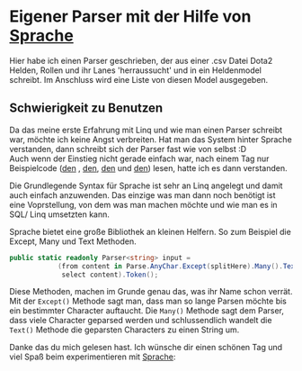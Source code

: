 # Eigener Parser mit der Hilfe von [Sprache](https://github.com/sprache/sprache)
Hier habe ich einen Parser geschrieben, der aus einer .csv Datei Dota2 
Helden, Rollen und ihr Lanes 'herraussucht' und in ein Heldenmodel schreibt.
Im Anschluss wird eine Liste von diesen Model ausgegeben.

## Schwierigkeit zu Benutzen
Da das meine erste Erfahrung mit Linq und wie man einen Parser schreibt war, möchte ich keine Angst verbreiten.
Hat man das System hinter Sprache verstanden, dann schreibt sich der Parser fast wie von selbst :D <br>
Auch wenn der Einstieg nicht gerade einfach war, nach einem Tag nur Beispielcode ([den](https://nblumhardt.com/2010/01/building-an-external-dsl-in-c/) , [den](https://github.com/OctopusDeploy/Octostache/blob/master/source/Octostache/Templates/TemplateParser.cs), [den](https://www.ianwold.com/blog/2016/1/22/an-introduction-to-sprache) und [den](https://github.com/sprache.Tests/Scenarios/CsvTests.cs)) lesen, hatte ich es dann verstanden. <br>

Die Grundlegende Syntax für Sprache ist sehr an Linq angelegt und damit auch einfach anzuwenden. Das einzige was man dann noch benötigt ist eine Voprstellung, von dem was man machen möchte und wie man es in SQL/ Linq umsetzten kann.

Sprache bietet eine große Bibliothek an kleinen Helfern. So zum Beispiel die Except, Many und Text Methoden.
```csharp
public static readonly Parser<string> input =
            (from content in Parse.AnyChar.Except(splitHere).Many().Text().Named("Heroname") //Heldenname
             select content).Token();
```
Diese Methoden, machen im Grunde genau das, was ihr Name schon verrät. Mit der ```Except()``` Methode sagt man, dass man so lange Parsen möchte bis ein bestimmter Character auftaucht. Die ```Many()``` Methode sagt dem Parser, dass viele Character geparsed werden und schlussendlich wandelt die ```Text()``` Methode die geparsten Characters zu einen String um.



Danke das du mich gelesen hast. Ich wünsche dir einen schönen Tag und viel Spaß beim experimentieren mit [Sprache](https://github.com/sprache/sprache):
